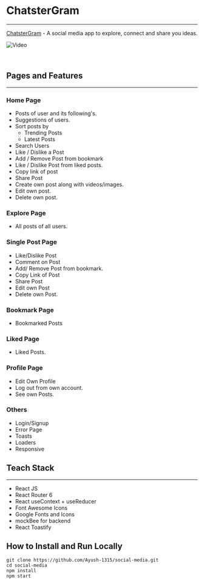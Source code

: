 # ChatsterGram
---
[ChatsterGram](https://chatstergram.netlify.app "ChatsterGram") - A social media app to explore, connect and share you ideas.

![Video](https://www.loom.com/share/86e82a52df664da6bc00ce4a9c1b1b72?sid=732b24a6-df4c-459e-8bb3-3d10cf519090)

<br>

## Pages and Features
---
### Home Page
- Posts of user and its following's.
- Suggestions of users.
- Sort posts by
    - Trending Posts
    - Latest Posts
- Search Users
- Like / Dislike a Post
- Add / Remove Post from bookmark
- Like / Dislike Post from liked posts.
- Copy link of post
- Share Post 
- Create own post along with videos/images.
- Edit own post.
- Delete own post.

### Explore Page
- All posts of all users.
### Single Post Page
- Like/Dislike Post
- Comment on Post
- Add/ Remove Post from bookmark.
- Copy Link of Post
- Share Post
- Edit own Post
- Delete own Post.

### Bookmark Page
- Bookmarked Posts
### Liked Page
- Liked Posts.
### Profile Page
- Edit Own Profile
- Log out from own account.
- See own Posts.

### Others
- Login/Signup
- Error Page
- Toasts
- Loaders
- Responsive

## Teach Stack
---
- React JS
- React Router 6
- React useContext + useReducer
- Font Awesome Icons
- Google Fonts and Icons
- mockBee for backend
- React Toastify

## How to Install and Run Locally
```
git clone https://github.com/Ayush-1315/social-media.git
cd social-media
npm install
npm start
```